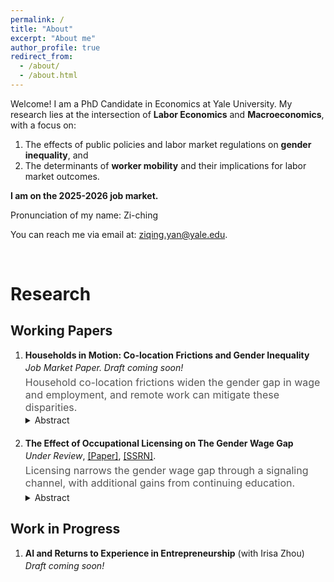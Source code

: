 ```yaml
---
permalink: /
title: "About"
excerpt: "About me"
author_profile: true
redirect_from: 
  - /about/
  - /about.html
---
```


Welcome! I am a PhD Candidate in Economics at Yale University. My research lies at the intersection of **Labor Economics** and **Macroeconomics**, with a focus on:
<ol>
<li>The effects of public policies and labor market regulations on <strong>gender inequality</strong>, and</li>
<li>The determinants of <strong>worker mobility</strong> and their implications for labor market outcomes.</li> 
</ol>

**I am on the 2025-2026 job market.**

Pronunciation of my name: Zi-ching

You can reach me via email at: <a href="ziqing.yan@yale.edu">ziqing.yan@yale.edu</a>.

<br>

# Research 

## Working Papers

<ol>
  <li style="margin-bottom: 20px;">
    <strong>Households in Motion: Co-location Frictions and Gender Inequality</strong> 
    <p style="margin-top: 3px; margin-bottom: 0; font-style: italic;">
    Job Market Paper. Draft coming soon!
    </p>
    <p style="margin-top: 5px; margin-bottom: 0; font-size: 16px; color: #555;">
    Household co-location frictions widen the gender gap in wage and employment, and remote work can mitigate these disparities.
    </p>
    <details style="margin-top: 2px;">
      <summary style="cursor: pointer;">Abstract</summary>
      <p style="margin-top: 5px;">
        This paper studies how co-location frictions&mdash;constraints that arise when accepting a job in another location induces job interruptions for the spouse&mdash;shape migration patterns and gender inequality in the labor market. Using data on displaced workers, I show that households are more than twice as likely to relocate after a husband’s job loss than after a wife’s. While displaced movers suffer smaller earnings losses than stayers, the gains accrue disproportionately to men, widening gender gaps. To interpret these patterns, I develop and estimate a two-location household job search model that incorporates gender-specific offer distributions, offer arrival rates, migration costs, and unequal weighting of spousal earnings. The model implies that co-location frictions account for roughly half of the gender employment gap and 8.6 percent of the wage gap. Counterfactual simulations highlight that expanding access to remote work substantially relaxes these frictions, raising women’s employment and narrowing gender disparities in post-displacement outcomes.
      </p>
    </details>
  </li>

  <li style="margin-bottom: 20px;">
    <strong>The Effect of Occupational Licensing on The Gender Wage Gap</strong>
    <div style="margin-top: 3px;">
    <em>Under Review</em>, 
    <a href="http://ziqing-yan.github.io/files/license_draft_ZiqingYan_0810.pdf" target="_blank" rel="noopener noreferrer">[Paper]</a>, 
    <a href="https://papers.ssrn.com/sol3/papers.cfm?abstract_id=5090345" target="_blank" rel="noopener noreferrer">[SSRN]</a>.
  </div>
    <p style="margin-top: 5px; margin-bottom: 0; font-size: 16px; color: #555;">
    Licensing narrows the gender wage gap through a signaling channel, with additional gains from continuing education.
    </p>
    <details style="margin-top: 5px;">
      <summary style="cursor: pointer;">Abstract</summary>
      <p style="margin-top: 5px;">
        Occupational licensing covers one-fifth of the U.S. workforce and a quarter of female employment. This paper provides new causal evidence on its impact on the gender wage gap. Using individual-level data from the Current Population Survey and exploiting cross-state variation in licensing regulations within a two-way fixed effects framework, I find that licensing raises women’s wages by 3.7 percentage points more than men’s, narrowing the gender wage gap by 26 percent. To validate identification, I construct a novel dataset on the timing of state-occupation licensing reforms and estimate difference-in-difference models, which corroborate the baseline effect. The effect is strongest among unionized workers, college graduates, mothers, and workers at the top and bottom of the wage distribution. Guided by a model of statistical discrimination, I show that licensing can mitigate the gap by signaling ability when productivity is imperfectly observed. Additional requirements bundled with licenses, such as courses, exams, and continuing education, further reduce the gap through both signaling and human capital channels, with particularly pronounced effects in states with Paid Family and Medical Leave policies, where temporary labor force interruptions for women are more common.
      </p>
    </details>
  </li>
</ol>


## Work in Progress
<ol>
  <li style="margin-bottom: 20px;">
    <strong>AI and Returns to Experience in Entrepreneurship</strong> (with Irisa Zhou) 
    <p style="margin-top: 3px; margin-bottom: 0; font-style: italic;">
    Draft coming soon!
    </p>
  </li>

</ol>